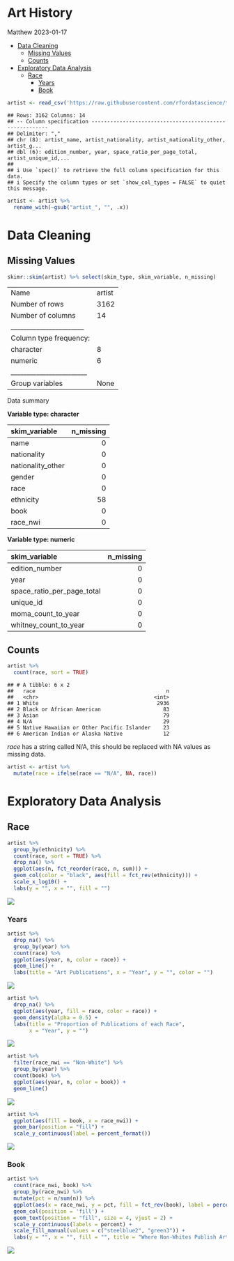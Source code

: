 Art History
================
Matthew
2023-01-17

-   <a href="#data-cleaning" id="toc-data-cleaning">Data Cleaning</a>
    -   <a href="#missing-values" id="toc-missing-values">Missing Values</a>
    -   <a href="#counts" id="toc-counts">Counts</a>
-   <a href="#exploratory-data-analysis"
    id="toc-exploratory-data-analysis">Exploratory Data Analysis</a>
    -   <a href="#race" id="toc-race">Race</a>
        -   <a href="#years" id="toc-years">Years</a>
        -   <a href="#book" id="toc-book">Book</a>

``` r
artist <- read_csv('https://raw.githubusercontent.com/rfordatascience/tidytuesday/master/data/2023/2023-01-17/artists.csv')
```

    ## Rows: 3162 Columns: 14
    ## -- Column specification --------------------------------------------------------
    ## Delimiter: ","
    ## chr (8): artist_name, artist_nationality, artist_nationality_other, artist_g...
    ## dbl (6): edition_number, year, space_ratio_per_page_total, artist_unique_id,...
    ## 
    ## i Use `spec()` to retrieve the full column specification for this data.
    ## i Specify the column types or set `show_col_types = FALSE` to quiet this message.

``` r
artist <- artist %>% 
  rename_with(~gsub("artist_", "", .x))
```

# Data Cleaning

## Missing Values

``` r
skimr::skim(artist) %>% select(skim_type, skim_variable, n_missing)
```

|                                                  |        |
|:-------------------------------------------------|:-------|
| Name                                             | artist |
| Number of rows                                   | 3162   |
| Number of columns                                | 14     |
| \_\_\_\_\_\_\_\_\_\_\_\_\_\_\_\_\_\_\_\_\_\_\_   |        |
| Column type frequency:                           |        |
| character                                        | 8      |
| numeric                                          | 6      |
| \_\_\_\_\_\_\_\_\_\_\_\_\_\_\_\_\_\_\_\_\_\_\_\_ |        |
| Group variables                                  | None   |

Data summary

**Variable type: character**

| skim_variable     | n_missing |
|:------------------|----------:|
| name              |         0 |
| nationality       |         0 |
| nationality_other |         0 |
| gender            |         0 |
| race              |         0 |
| ethnicity         |        58 |
| book              |         0 |
| race_nwi          |         0 |

**Variable type: numeric**

| skim_variable              | n_missing |
|:---------------------------|----------:|
| edition_number             |         0 |
| year                       |         0 |
| space_ratio_per_page_total |         0 |
| unique_id                  |         0 |
| moma_count_to_year         |         0 |
| whitney_count_to_year      |         0 |

## Counts

``` r
artist %>% 
  count(race, sort = TRUE)
```

    ## # A tibble: 6 x 2
    ##   race                                          n
    ##   <chr>                                     <int>
    ## 1 White                                      2936
    ## 2 Black or African American                    83
    ## 3 Asian                                        79
    ## 4 N/A                                          29
    ## 5 Native Hawaiian or Other Pacific Islander    23
    ## 6 American Indian or Alaska Native             12

*race* has a string called N/A, this should be replaced with NA values
as missing data.

``` r
artist <- artist %>% 
  mutate(race = ifelse(race == "N/A", NA, race))
```

# Exploratory Data Analysis

## Race

``` r
artist %>% 
  group_by(ethnicity) %>% 
  count(race, sort = TRUE) %>% 
  drop_na() %>% 
  ggplot(aes(n, fct_reorder(race, n, sum))) +
  geom_col(color = "black", aes(fill = fct_rev(ethnicity))) +
  scale_x_log10() +
  labs(y = "", x = "", fill = "")
```

![](Artist-History_files/figure-gfm/unnamed-chunk-5-1.png)<!-- -->

### Years

``` r
artist %>% 
  drop_na() %>% 
  group_by(year) %>% 
  count(race) %>% 
  ggplot(aes(year, n, color = race)) +
  geom_line() +
  labs(title = "Art Publications", x = "Year", y = "", color = "")
```

![](Artist-History_files/figure-gfm/unnamed-chunk-6-1.png)<!-- -->

``` r
artist %>% 
  drop_na() %>% 
  ggplot(aes(year, fill = race, color = race)) +
  geom_density(alpha = 0.5) +
  labs(title = "Proportion of Publications of each Race",
       x = "Year", y = "")
```

![](Artist-History_files/figure-gfm/unnamed-chunk-6-2.png)<!-- -->

``` r
artist %>% 
  filter(race_nwi == "Non-White") %>% 
  group_by(year) %>% 
  count(book) %>% 
  ggplot(aes(year, n, color = book)) +
  geom_line()
```

![](Artist-History_files/figure-gfm/unnamed-chunk-7-1.png)<!-- -->

``` r
artist %>% 
  ggplot(aes(fill = book, x = race_nwi)) +
  geom_bar(position = "fill") +
  scale_y_continuous(label = percent_format())
```

![](Artist-History_files/figure-gfm/unnamed-chunk-7-2.png)<!-- -->

### Book

``` r
artist %>% 
  count(race_nwi, book) %>% 
  group_by(race_nwi) %>% 
  mutate(pct = n/sum(n)) %>% 
  ggplot(aes(x = race_nwi, y = pct, fill = fct_rev(book), label = percent(pct))) + 
  geom_col(position = 'fill') + 
  geom_text(position = "fill", size = 4, vjust = 2) + 
  scale_y_continuous(labels = percent) +
  scale_fill_manual(values = c("steelblue2", "green3")) +
  labs(y = "", x = "", fill = "", title = "Where Non-Whites Publish Art") 
```

![](Artist-History_files/figure-gfm/unnamed-chunk-8-1.png)<!-- -->
